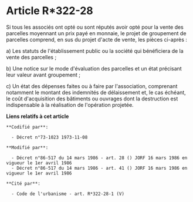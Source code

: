# Article R*322-28

Si tous les associés ont opté ou sont réputés avoir opté pour la vente des parcelles moyennant un prix payé en monnaie, le
projet de groupement de parcelles comprend, en sus du projet d'acte de vente, les pièces ci-après :

a) Les statuts de l'établissement public ou la société qui bénéficiera de la vente des parcelles ;

b) Une notice sur le mode d'évaluation des parcelles et un état précisant leur valeur avant groupement ;

c) Un état des dépenses faites ou à faire par l'association, comprenant notamment le montant des indemnités de délaissement
et, le cas échéant, le coût d'acquisition des bâtiments ou ouvrages dont la destruction est indispensable à la réalisation de
l'opération projetée.

**Liens relatifs à cet article**

	**Codifié par**:

	  - Décret n°73-1023 1973-11-08

	**Modifié par**:

	  - Décret n°86-517 du 14 mars 1986 - art. 28 () JORF 16 mars 1986 en vigueur le 1er avril 1986
	  - Décret n°86-517 du 14 mars 1986 - art. 41 () JORF 16 mars 1986 en vigueur le 1er avril 1986

	**Cité par**:

	  - Code de l'urbanisme - art. R*322-28-1 (V)
